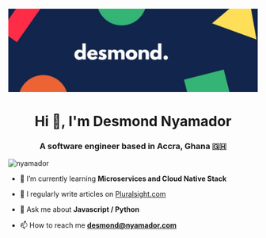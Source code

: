 

![](https://github.com/Nyamador/Nyamador/blob/master/1500x500.jpg)

<h1 align="center">Hi 👋, I'm Desmond Nyamador</h1>
<h3 align="center">A software engineer based in Accra, Ghana 🇬🇭</h3>

<p align="left"> <img src="https://komarev.com/ghpvc/?username=nyamador&label=Profile%20views&color=0e75b6&style=flat" alt="nyamador" /> </p>

- 🌱 I’m currently learning **Microservices and Cloud Native Stack**

- 📝 I regularly write articles on [Pluralsight.com](Pluralsight.com)

- 💬 Ask me about **Javascript / Python**

- 📫 How to reach me **desmond@nyamador.com**
